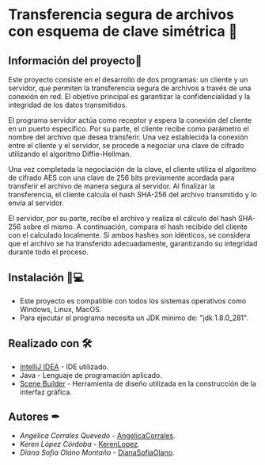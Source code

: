 # Transferencia segura de archivos con esquema de clave simétrica 📲

## Información del proyecto🚀
Este proyecto consiste en el desarrollo de dos programas: un cliente y un servidor, que permiten la transferencia segura de archivos a través de una conexión en red. El objetivo principal es garantizar la confidencialidad y la integridad de los datos transmitidos.

El programa servidor actúa como receptor y espera la conexión del cliente en un puerto específico. Por su parte, el cliente recibe como parámetro el nombre del archivo que desea transferir. Una vez establecida la conexión entre el cliente y el servidor, se procede a negociar una clave de cifrado utilizando el algoritmo Diffie-Hellman.

Una vez completada la negociación de la clave, el cliente utiliza el algoritmo de cifrado AES con una clave de 256 bits previamente acordada para transferir el archivo de manera segura al servidor. Al finalizar la transferencia, el cliente calcula el hash SHA-256 del archivo transmitido y lo envía al servidor.

El servidor, por su parte, recibe el archivo y realiza el cálculo del hash SHA-256 sobre el mismo. A continuación, compara el hash recibido del cliente con el calculado localmente. Si ambos hashes son idénticos, se considera que el archivo se ha transferido adecuadamente, garantizando su integridad durante todo el proceso.

## Instalación 🔧💻
* Este proyecto es compatible con todos los sistemas operativos como Windows, Linux, MacOS.
* Para ejecutar el programa necesita un JDK mínimo de: "jdk 1.8.0_281".
    
## Realizado con 🛠
* [IntelliJ IDEA](https://www.jetbrains.com/es-es/idea/download) - IDE utilizado.
* Java - Lenguaje de programación aplicado.
* [Scene Builder](https://gluonhq.com/products/scene-builder/) - Herramienta de diseño utilizada en la construcción de la interfaz gráfica.

## Autores ✒
* *Angélica Corrales Quevedo* - [AngelicaCorrales](https://github.com/AngelicaCorrales).
* *Keren López Córdoba* - [KerenLopez](https://github.com/KerenLopez).
* *Diana Sofia Olano Montaño* - [DianaSofiaOlano](https://github.com/DianaSofiaOlano).
